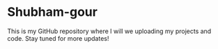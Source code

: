 # Shubham-gour
This is my GitHub repository where I will we uploading my projects and code. Stay tuned for more updates!

